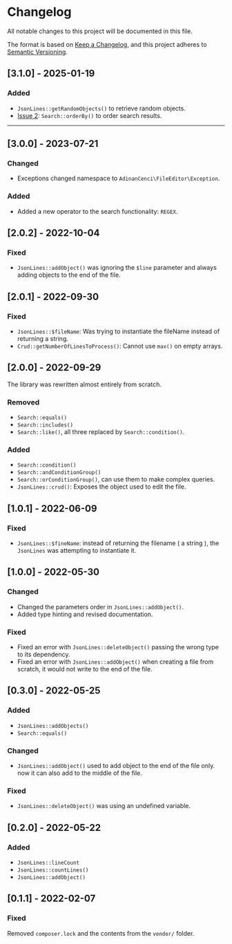 # Changelog

All notable changes to this project will be documented in this file.

The format is based on [Keep a Changelog](https://keepachangelog.com/en/1.0.0/),
and this project adheres to [Semantic Versioning](https://semver.org/spec/v2.0.0.html).


## [3.1.0] - 2025-01-19
### Added
- `JsonLines::getRandomObjects()` to retrieve random objects.
- [Issue 2](https://github.com/adinan-cenci/json-lines/issues/2): `Search::orderBy()` to order search results.

---

## [3.0.0] - 2023-07-21
### Changed
- Exceptions changed namespace to `AdinanCenci\FileEditor\Exception`.

### Added
- Added a new operator to the search functionality: `REGEX`.

## [2.0.2] - 2022-10-04

### Fixed
- `JsonLines::addObject()` was ignoring the `$line` parameter and always adding objects to the end of the file.

## [2.0.1] - 2022-09-30

### Fixed
- `JsonLines::$fileName`: Was trying to instantiate the fileName instead of returning a string.
- `Crud::getNumberOfLinesToProcess()`: Cannot use `max()` on empty arrays.

## [2.0.0] - 2022-09-29

The library was rewritten almost entirely from scratch.

### Removed

- `Search::equals()`
- `Search::includes()`
- `Search::like()`, all three replaced by `Search::condition()`.

### Added

- `Search::condition()`
- `Search::andConditionGroup()`
- `Search::orConditionGroup()`, can use them to make complex queries.
- `JsonLines::crud()`: Exposes the object used to edit the file.

## [1.0.1] - 2022-06-09

### Fixed

- `JsonLines::$fineName`: instead of returning the filename ( a string ), the `JsonLines` was attempting to instantiate it.

## [1.0.0] - 2022-05-30

### Changed

- Changed the parameters order in `JsonLines::addObject()`.
- Added type hinting and revised documentation.

### Fixed

- Fixed an error with `JsonLines::deleteObject()` passing the wrong type to its dependency.
- Fixed an error with `JsonLines::addObject()` when creating a file from scratch, it would not write to the end of the file.

## [0.3.0] - 2022-05-25

### Added

- `JsonLines::addObjects()`
- `Search::equals()`

### Changed

- `JsonLines::addObject()` used to add object to the end of the file only.
  now it can also add to the middle of the file.

### Fixed

- `JsonLines::deleteObject()` was using an undefined variable.

## [0.2.0] - 2022-05-22

### Added

- `JsonLines::lineCount`
- `JsonLines::countLines()`
- `JsonLines::addObject()`

## [0.1.1] - 2022-02-07

### Fixed

Removed `composer.lock` and the contents from the `vendor/` folder.
